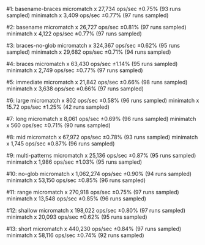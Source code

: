 #1: basename-braces
  micromatch x 27,734 ops/sec ±0.75% (93 runs sampled)
  minimatch x 3,409 ops/sec ±0.77% (97 runs sampled)

#2: basename
  micromatch x 26,727 ops/sec ±0.81% (97 runs sampled)
  minimatch x 4,122 ops/sec ±0.77% (97 runs sampled)

#3: braces-no-glob
  micromatch x 324,367 ops/sec ±0.62% (95 runs sampled)
  minimatch x 29,682 ops/sec ±0.71% (94 runs sampled)

#4: braces
  micromatch x 63,430 ops/sec ±1.14% (95 runs sampled)
  minimatch x 2,749 ops/sec ±0.77% (97 runs sampled)

#5: immediate
  micromatch x 21,842 ops/sec ±0.66% (98 runs sampled)
  minimatch x 3,638 ops/sec ±0.66% (97 runs sampled)

#6: large
  micromatch x 802 ops/sec ±0.58% (96 runs sampled)
  minimatch x 15.72 ops/sec ±1.25% (42 runs sampled)

#7: long
  micromatch x 8,061 ops/sec ±0.69% (96 runs sampled)
  minimatch x 560 ops/sec ±0.71% (90 runs sampled)

#8: mid
  micromatch x 67,972 ops/sec ±0.78% (93 runs sampled)
  minimatch x 1,745 ops/sec ±0.87% (96 runs sampled)

#9: multi-patterns
  micromatch x 25,136 ops/sec ±0.87% (95 runs sampled)
  minimatch x 1,986 ops/sec ±1.03% (95 runs sampled)

#10: no-glob
  micromatch x 1,062,274 ops/sec ±0.90% (94 runs sampled)
  minimatch x 53,150 ops/sec ±0.85% (96 runs sampled)

#11: range
  micromatch x 270,918 ops/sec ±0.75% (97 runs sampled)
  minimatch x 13,548 ops/sec ±0.85% (96 runs sampled)

#12: shallow
  micromatch x 198,022 ops/sec ±0.80% (97 runs sampled)
  minimatch x 20,093 ops/sec ±0.62% (95 runs sampled)

#13: short
  micromatch x 440,230 ops/sec ±0.84% (97 runs sampled)
  minimatch x 58,116 ops/sec ±0.74% (92 runs sampled)
